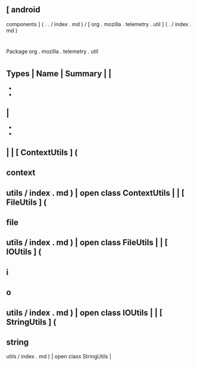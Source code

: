 [
android
-
components
]
(
.
.
/
index
.
md
)
/
[
org
.
mozilla
.
telemetry
.
util
]
(
.
/
index
.
md
)
#
#
Package
org
.
mozilla
.
telemetry
.
util
#
#
#
Types
|
Name
|
Summary
|
|
-
-
-
|
-
-
-
|
|
[
ContextUtils
]
(
-
context
-
utils
/
index
.
md
)
|
open
class
ContextUtils
|
|
[
FileUtils
]
(
-
file
-
utils
/
index
.
md
)
|
open
class
FileUtils
|
|
[
IOUtils
]
(
-
i
-
o
-
utils
/
index
.
md
)
|
open
class
IOUtils
|
|
[
StringUtils
]
(
-
string
-
utils
/
index
.
md
)
|
open
class
StringUtils
|
